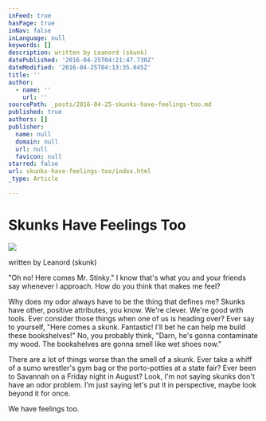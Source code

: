 ```yaml
---
inFeed: true
hasPage: true
inNav: false
inLanguage: null
keywords: []
description: written by Leanord (skunk)
datePublished: '2016-04-25T04:21:47.730Z'
dateModified: '2016-04-25T04:13:35.045Z'
title: ''
author:
  - name: ''
    url: ''
sourcePath: _posts/2016-04-25-skunks-have-feelings-too.md
published: true
authors: []
publisher:
  name: null
  domain: null
  url: null
  favicon: null
starred: false
url: skunks-have-feelings-too/index.html
_type: Article

---
```

# Skunks Have Feelings Too
![](https://the-grid-user-content.s3-us-west-2.amazonaws.com/fc5b6ad5-6438-48f0-8256-6acb8b0b3a1b.jpg)

written by Leanord (skunk)

"Oh no! Here comes Mr. Stinky." I know that's what you and your friends say whenever I approach. How do you think that makes me feel?

Why does my odor always have to be the thing that defines me? Skunks have other, positive attributes, you know. We're clever. We're good with tools. Ever consider those things when one of us is heading over? Ever say to yourself, "Here comes a skunk. Fantastic! I'll bet he can help me build these bookshelves!" No, you probably think, "Darn, he's gonna contaminate my wood. The bookshelves are gonna smell like wet shoes now."

There are a lot of things worse than the smell of a skunk. Ever take a whiff of a sumo wrestler's gym bag or the porto-potties at a state fair? Ever been to Savannah on a Friday night in August? Look, I'm not saying skunks don't have an odor problem. I'm just saying let's put it in perspective, maybe look beyond it for once.

We have feelings too.